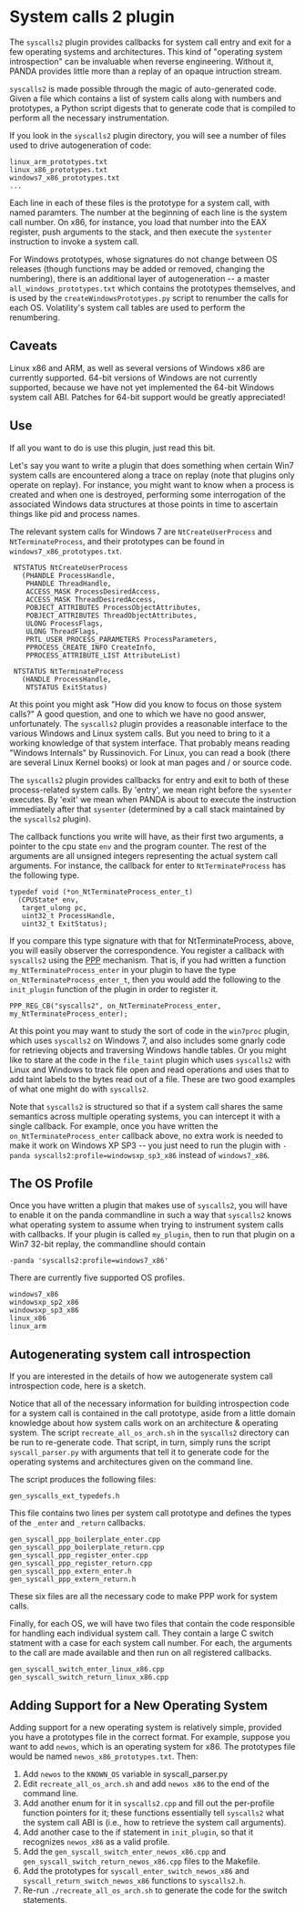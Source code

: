 System calls 2 plugin 
====

The `syscalls2` plugin provides callbacks for system call entry and exit for a few operating systems and architectures.
This kind of "operating system introspection" can be invaluable when reverse engineering.
Without it, PANDA provides little more than a replay of an opaque intruction stream. 

`syscalls2` is made possible through the magic of auto-generated code. 
Given a file which contains a list of system calls along with numbers and prototypes,
a Python script digests that to generate code that is compiled to perform all the necessary instrumentation.

If you look in the `syscalls2` plugin directory, you will see a number of files used to drive autogeneration of code:

    linux_arm_prototypes.txt
    linux_x86_prototypes.txt
    windows7_x86_prototypes.txt
    ...

Each line in each of these files is the prototype for a system call, with named paramters.
The number at the beginning of each line is the system call number.
On x86, for instance, you load that number into the EAX register, push arguments to the stack,
and then execute the `systenter` instruction to invoke a system call.

For Windows prototypes, whose signatures do not change between OS releases (though functions may be added or removed, changing the numbering), there is an additional layer of autogeneration -- a master `all_windows_prototypes.txt` which contains the prototypes themselves, and is used by the `createWindowsPrototypes.py` script to renumber the calls for each OS. Volatility's system call tables are used to perform the renumbering.


Caveats
----

Linux x86 and ARM, as well as several versions of Windows x86 are currently supported. 64-bit versions of Windows are not currently supported, because we have not yet implemented the 64-bit Windows system call ABI. Patches for 64-bit support would be greatly appreciated!


Use
----

If all you want to do is use this plugin, just read this bit. 

Let's say you want to write a plugin that does something when certain Win7 system calls are encountered along a trace
on replay (note that plugins only operate on replay).
For instance, you might want to know when a process is created and when one is destroyed, performing some interrogation
of the associated Windows data structures at those points in time to ascertain things like pid and process names.

The relevant system calls for Windows 7 are `NtCreateUserProcess` and `NtTerminateProcess`, and their prototypes
can be found in `windows7_x86_prototypes.txt`.

     NTSTATUS NtCreateUserProcess 
       (PHANDLE ProcessHandle, 
        PHANDLE ThreadHandle, 
        ACCESS_MASK ProcessDesiredAccess, 
        ACCESS_MASK ThreadDesiredAccess, 
        POBJECT_ATTRIBUTES ProcessObjectAttributes, 
        POBJECT_ATTRIBUTES ThreadObjectAttributes,
        ULONG ProcessFlags, 
        ULONG ThreadFlags,
        PRTL_USER_PROCESS_PARAMETERS ProcessParameters, 
        PPROCESS_CREATE_INFO CreateInfo, 
        PPROCESS_ATTRIBUTE_LIST AttributeList)

     NTSTATUS NtTerminateProcess
       (HANDLE ProcessHandle, 
        NTSTATUS ExitStatus)

At this point you might ask "How did you know to focus on those system calls?"
A good question, and one to which we have no good answer, unfortunately.
The `syscalls2` plugin provides a reasonable interface to the various Windows and Linux system calls.
But you need to bring to it a working knowledge of that system interface.
That probably means reading "Windows Internals" by Russinovich.
For Linux, you can read a book (there are several Linux Kernel books) or look at man pages and / or source code.

The `syscalls2` plugin provides callbacks for entry and exit to both of these process-related system calls.
By 'entry', we mean right before the `sysenter` executes.
By 'exit' we mean when PANDA is about to execute the instruction immediately after that `sysenter` 
(determined by a call stack maintained by the `syscalls2` plugin).

The callback functions you write will have, as their first two arguments, a pointer to the 
cpu state `env` and the program counter.
The rest of the arguments are all unsigned integers representing the actual system call arguments.
For instance, the callback for enter to `NtTerminateProcess` has the following type.

    typedef void (*on_NtTerminateProcess_enter_t)
      (CPUState* env,
       target_ulong pc,
       uint32_t ProcessHandle,
       uint32_t ExitStatus);

If you compare this type signature with that for NtTerminateProcess, above, you will easily observer the correspondence.
You register a callback with `syscalls2` using the [PPP](https://github.com/moyix/panda/blob/master/docs/ppp.md) mechanism.
That is, if you had written a function `my_NtTerminateProcess_enter` in your plugin to have the type
`on_NtTerminateProcess_enter_t`, then you would add the following to the `init_plugin` function of the plugin in 
order to register it. 

    PPP_REG_CB("syscalls2", on_NtTerminateProcess_enter, my_NtTerminateProcess_enter);

At this point you may want to study the sort of code in the `win7proc` plugin, which uses `syscalls2` on Windows 7,
and also includes some gnarly code for retrieving objects and traversing Windows handle tables. 
Or you might like to stare at the code in the `file_taint` plugin which uses `syscalls2` with Linux and Windows to track
file open and read operations and uses that to add taint labels to the bytes read out of a file.
These are two good examples of what one might do with `syscalls2`.

Note that `syscalls2` is structured so that if a system call shares the same semantics across multiple operating systems, you can intercept it with a single callback. For example, once you have written the `on_NtTerminateProcess_enter` callback above, no extra work is needed to make it work on Windows XP SP3 -- you just need to run the plugin with `-panda syscalls2:profile=windowsxp_sp3_x86` instead of `windows7_x86`.

The OS Profile
----

Once you have written a plugin that makes use of `syscalls2`, you will have to enable it on the panda commandline
in such a way that `syscalls2` knows what operating system to assume when trying to instrument system calls
with callbacks.
If your plugin is called `my_plugin`, then to run that plugin on a Win7 32-bit replay, the commandline should contain

    -panda 'syscalls2:profile=windows7_x86'

There are currently five supported OS profiles.

    windows7_x86
    windowsxp_sp2_x86
    windowsxp_sp3_x86
    linux_x86
    linux_arm


Autogenerating system call introspection
----

If you are interested in the details of how we autogenerate system call introspection code, here is a sketch. 

Notice that all of the necessary information for building introspection code for a system call is contained in the call prototype, aside from a little domain knowledge about how system calls work on an architecture & operating system.
The script `recreate_all_os_arch.sh` in the `syscalls2` directory can be run to re-generate code.
That script, in turn, simply runs the script `syscall_parser.py` with arguments that tell it to generate code for the operating systems and architectures given on the command line.

The script produces the following files:

    gen_syscalls_ext_typedefs.h

This file contains two lines per system call prototype and defines the types of the `_enter` and `_return` callbacks.

    gen_syscall_ppp_boilerplate_enter.cpp
    gen_syscall_ppp_boilerplate_return.cpp
    gen_syscall_ppp_register_enter.cpp
    gen_syscall_ppp_register_return.cpp
    gen_syscall_ppp_extern_enter.h
    gen_syscall_ppp_extern_return.h

These six files are all the necessary code to make PPP work for system calls.

Finally, for each OS, we will have two files that contain the code responsible for handling each individual system call. They contain a large C switch statment with a case for each system call number. For each, the arguments to the call are made available and then run on all registered callbacks.

    gen_syscall_switch_enter_linux_x86.cpp
    gen_syscall_switch_return_linux_x86.cpp

Adding Support for a New Operating System
----

Adding support for a new operating system is relatively simple, provided you have a prototypes file in the correct format. For example, suppose you want to add `newos`, which is an operating system for x86. The prototypes file would be named `newos_x86_prototypes.txt`. Then:

1. Add `newos` to the `KNOWN_OS` variable in syscall_parser.py
2. Edit `recreate_all_os_arch.sh` and add `newos x86` to the end of the command line.
3. Add another enum for it in `syscalls2.cpp` and fill out the per-profile function pointers for it; these functions essentially tell `syscalls2` what the system call ABI is (i.e., how to retrieve the system call arguments).
4. Add another case to the if statement in `init_plugin`, so that it recognizes `newos_x86` as a valid profile.
5. Add the `gen_syscall_switch_enter_newos_x86.cpp` and `gen_syscall_switch_return_newos_x86.cpp` files to the Makefile.
6. Add the prototypes for `syscall_enter_switch_newos_x86` and `syscall_return_switch_newos_x86` functions to `syscalls2.h`.
7. Re-run `./recreate_all_os_arch.sh` to generate the code for the switch statements.
